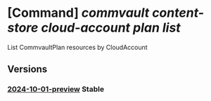 # [Command] _commvault content-store cloud-account plan list_

List CommvaultPlan resources by CloudAccount

## Versions

### [2024-10-01-preview](/Resources/mgmt-plane/L3N1YnNjcmlwdGlvbnMve30vcmVzb3VyY2Vncm91cHMve30vcHJvdmlkZXJzL2NvbW12YXVsdC5jb250ZW50c3RvcmUvY2xvdWRhY2NvdW50cy97fS9wbGFucw==/2024-10-01-preview.xml) **Stable**

<!-- mgmt-plane /subscriptions/{}/resourcegroups/{}/providers/commvault.contentstore/cloudaccounts/{}/plans 2024-10-01-preview -->
